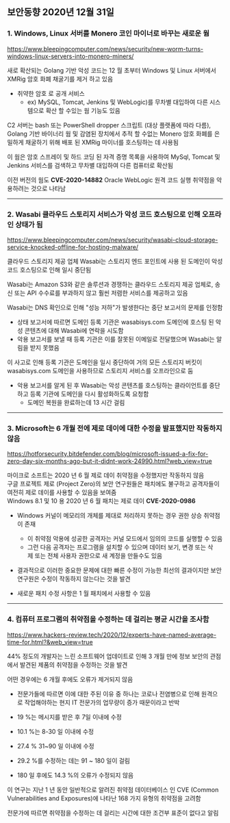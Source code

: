 ## 보안동향 2020년 12월 31일  

  
### 1. Windows, Linux 서버를 Monero 코인 마이너로 바꾸는 새로운 웜
    

https://www.bleepingcomputer.com/news/security/new-worm-turns-windows-linux-servers-into-monero-miners/    
  
  
새로 확산되는 Golang 기반 악성 코드는 12 월 초부터 Windows 및 Linux 서버에서 XMRig 암호 화폐 채굴기를 제거 하고 있음  
  
- 취약한 암호 로 공개 서비스  
    - ex) MySQL, Tomcat, Jenkins 및 WebLogic)를 무차별 대입하여 다른 시스템으로 확산 할 수있는 웜 기능도 있음  
  
C2 서버는 bash 또는 PowerShell dropper 스크립트 (대상 플랫폼에 따라 다름), Golang 기반 바이너리 웜 및 감염된 장치에서 추적 할 수없는 Monero 암호 화폐를 은밀하게 채굴하기 위해 배포 된 XMRig 마이너를 호스팅하는 데 사용됨  
  
  
이 웜은 암호 스프레이 및 하드 코딩 된 자격 증명 목록을 사용하여 MySql, Tomcat 및 Jenkins 서비스를 검색하고 무차별 대입하여 다른 컴퓨터로 확산됨

이전 버전의 웜도 **CVE-2020-14882** Oracle WebLogic 원격 코드 실행 취약점을 악용하려는 것으로 나타남
  
  
---


### 2. Wasabi 클라우드 스토리지 서비스가 악성 코드 호스팅으로 인해 오프라인 상태가 됨
   
  
https://www.bleepingcomputer.com/news/security/wasabi-cloud-storage-service-knocked-offline-for-hosting-malware/ 
  
  
클라우드 스토리지 제공 업체 Wasabi는 스토리지 엔드 포인트에 사용 된 도메인이 악성 코드 호스팅으로 인해 일시 중단됨

Wasabi는 Amazon S3와 같은 솔루션과 경쟁하는 클라우드 스토리지 제공 업체로, 송신 또는 API 수수료를 부과하지 않고 훨씬 저렴한 서비스를 제공하고 있음

Wasabi는 DNS 확인으로 인해 "성능 저하"가 발생한다는 중단 보고서의 문제를 인정함

- 상태 보고서에 따르면 도메인 등록 기관은 wasabisys.com 도메인에 호스팅 된 악성 콘텐츠에 대해 Wasabi에 연락을 시도함  
- 악용 보고서를 보낼 때 등록 기관은 이를 잘못된 이메일로 전달했으며 Wasabi는 알림을 받지 못했음  
    
이 사고로 인해 등록 기관은 도메인을 일시 중단하여 거의 모든 스토리지 버킷이 wasabisys.com 도메인을 사용하므로 스토리지 서비스를 오프라인으로 둠  

- 악용 보고서를 알게 된 후 Wasabi는 악성 콘텐츠를 호스팅하는 클라이언트를 중단하고 등록 기관에 도메인을 다시 활성화하도록 요청함  
    - 도메인 복원을 완료하는데 13 시간 걸림  

---
  
  
### 3. Microsoft는 6 개월 전에 제로 데이에 대한 수정을 발표했지만 작동하지 않음
   
  
https://hotforsecurity.bitdefender.com/blog/microsoft-issued-a-fix-for-zero-day-six-months-ago-but-it-didnt-work-24990.html?web_view=true  
   
    
마이크로 소프트는 2020 년 6 월 제로 데이 취약점을 수정했지만 작동하지 않음   
구글 프로젝트 제로 (Project Zero)의 보안 연구원들은 패치에도 불구하고 공격자들이 여전히 제로 데이를 사용할 수 있음을 보여줌   
Windows 8.1 및 10 용 2020 년 6 월 패치는 제로 데이 **CVE-2020-0986**   
  
- Windows 커널이 메모리의 개체를 제대로 처리하지 못하는 경우 권한 상승 취약점이 존재    
    - 이 취약점 악용에 성공한 공격자는 커널 모드에서 임의의 코드를 실행할 수 있음    
    - 그런 다음 공격자는 프로그램을 설치할 수 있으며 데이터 보기, 변경 또는 삭제 또는 전체 사용자 권한으로 새 계정을 만들수도 있음   
  
- 결과적으로 이러한 중요한 문제에 대한 빠른 수정이 가능한 최선의 결과이지만 보안 연구원은 수정이 작동하지 않는다는 것을 발견   
  

- 새로운 패치 수정 사항은 1 월 패치에서 사용할 수 있음  
  
  
---


### 4. 컴퓨터 프로그램의 취약점을 수정하는 데 걸리는 평균 시간을 조사함
   
   
https://www.hackers-review.tech/2020/12/experts-have-named-average-time-for.html?&web_view=true 
  
  
44% 정도의 개발자는 느린 소프트웨어 업데이트로 인해 3 개월 만에 정보 보안의 관점에서 발견된 제품의 취약점을 수정하는 것을 발견  
  
어떤 경우에는 6 개월 후에도 오류가 제거되지 않음   
- 전문가들에 따르면 이에 대한 주된 이유 중 하나는 코로나 전염병으로 인해 원격으로 작업해야하는 현지 IT 전문가의 업무량이 증가 때문이라고 반박  
  
- 19 %는 메시지를 받은 후 7일 이내에 수정 
- 10.1 %는 8-30 일 이내에 수정
- 27.4 % 31~90 일 이내에 수정
- 29.2 %를 수정하는 데는 91 ~ 180 일이 걸림
- 180 일 후에도 14.3 %의 오류가 수정되지 않음

이 연구는 지난 1 년 동안 일반적으로 알려진 취약점 데이터베이스 인 CVE (Common Vulnerabilities and Exposures)에 나타난 168 가지 유형의 취약점을 고려함  
  
  
전문가에 따르면 취약점을 수정하는 데 걸리는 시간에 대한 조건부 표준이 없다고 알림  
  
